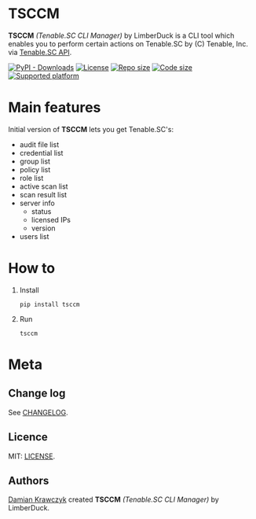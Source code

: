 # TSCCM

**TSCCM** *(Tenable.SC CLI Manager)* by LimberDuck is a CLI tool which enables you to perform certain actions on Tenable.SC by (C) Tenable, Inc. via [Tenable.SC API](https://docs.tenable.com/tenablesc/api).

[![PyPI - Downloads](https://img.shields.io/pypi/dm/tsccm?logo=PyPI)](https://pypi.org/project/tsccm/) [![License](https://img.shields.io/github/license/LimberDuck/tsccm.svg)](https://github.com/LimberDuck/tsccm/blob/main/LICENSE) [![Repo size](https://img.shields.io/github/repo-size/LimberDuck/tsccm.svg)](https://github.com/LimberDuck/tsccm) [![Code size](https://img.shields.io/github/languages/code-size/LimberDuck/tsccm.svg)](https://github.com/LimberDuck/tsccm) [![Supported platform](https://img.shields.io/badge/platform-windows%20%7C%20macos%20%7C%20linux-lightgrey.svg)](https://github.com/LimberDuck/tsccm)


Main features
=============

Initial version of **TSCCM** lets you get Tenable.SC's:
* audit file list
* credential list  
* group list
* policy list
* role list
* active scan list
* scan result list
* server info
  * status
  * licensed IPs
  * version
* users list


How to
======

1. Install
    
    `pip install tsccm`

2. Run

    `tsccm`

Meta
====

Change log
----------

See [CHANGELOG].


Licence
-------

MIT: [LICENSE].


Authors
-------

[Damian Krawczyk] created **TSCCM** *(Tenable.SC CLI Manager)* by LimberDuck.

[Damian Krawczyk]: https://damiankrawczyk.com

[CHANGELOG]: https://github.com/LimberDuck/tsccm/blob/main/CHANGELOG.md
[LICENSE]: https://github.com/LimberDuck/tsccm/blob/main/LICENSE


